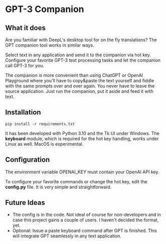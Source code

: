 # GPT-3 Companion

## What it does

Are you familiar with DeepL's desktop tool for on the fly translations?
The GPT companion tool works in similar ways.

Select text in any application and send it to the companion via hot key. 
Configure your favorite GPT-3 text processing tasks and let the companion call
GPT-3 for you.

The companion is more convenient than using ChatGPT or OpenAI Playground
where you'll have to copy&paste the text yourself and fiddle with the
same prompts over and over again. You never have to leave the source application. Just run the companion, put it aside and feed it with text.

## Installation
`pip install -r requirements.txt`

It has been developed with Python 3.10 and the Tk UI under Windows. The **keyboard**
module, which is required for the hot key handling, works under Linux as well. MacOS is experimental.

## Configuration
The environment variable OPENAI_KEY must contain your OpenAI API key.

To configure your favorite commands or change the hot key, edit the **config.py** file.
It is very simple and straightforward.

## Future Ideas
* The config is in the code. Not ideal of course for non-developers and in case this
project gains a couple of users. I haven't decided the format, yet.
* Optional: Issue a paste keyboard command after GPT is finished. This will integrate GPT seamlessly in any text application.

